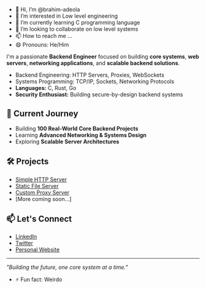 - 👋 Hi, I’m @brahim-adeola
- 👀 I’m interested in Low level engineering 
- 🌱 I’m currently learning C programming language 
- 💞️ I’m looking to collaborate on low level systems 
- 📫 How to reach me ...
- 😄 Pronouns: He/Him

I'm a passionate **Backend Engineer** focused on building **core systems**, **web servers**, **networking applications**, and **scalable backend solutions**.

- Backend Engineering: HTTP Servers, Proxies, WebSockets
- Systems Programming: TCP/IP, Sockets, Networking Protocols
- **Languages:** C, Rust, Go
- **Security Enthusiast:** Building secure-by-design backend systems

## 🚀 Current Journey
- Building **100 Real-World Core Backend Projects**  
- Learning **Advanced Networking & Systems Design**  
- Exploring **Scalable Server Architectures**

## 🛠 Projects
- [Simple HTTP Server](#)  
- [Static File Server](#)  
- [Custom Proxy Server](#)  
- [More coming soon...]

## 📫 Let's Connect
- [LinkedIn](#)
- [Twitter](#)
- [Personal Website](#)

---
_"Building the future, one core system at a time."_
- ⚡ Fun fact: Weirdo

<!---
brahim-adeola/brahim-adeola is a ✨ special ✨ repository because its `README.md` (this file) appears on your GitHub profile.
You can click the Preview link to take a look at your changes.
--->
